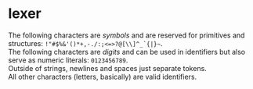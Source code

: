 # lexer

The following characters are _symbols_ and are reserved for primitives and structures: ``!"#$%&'()*+,-./:;<=>?@[\\]^_`{|}~``.  
The following characters are _digits_ and can be used in identifiers but also serve as numeric literals: `0123456789`.  
Outside of strings, newlines and spaces just separate tokens.  
All other characters (letters, basically) are valid identifiers.
